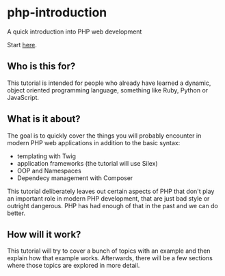# php-introduction

A quick introduction into PHP web development

Start [here](00_intro.md).

## Who is this for?

This tutorial is intended for people who already have learned a dynamic, object oriented programming language, something like Ruby, Python or JavaScript.

## What is it about?

The goal is to quickly cover the things you will probably encounter in modern PHP web applications in addition to the basic syntax:

* templating with Twig
* application frameworks (the tutorial will use Silex)
* OOP and Namespaces
* Dependecy management with Composer

This tutorial deliberately leaves out certain aspects of PHP that don't play an important role in modern PHP development, that are just bad style or outright dangerous. PHP has had enough of that in the past and we can do better.

## How will it work?

This tutorial will try to cover a bunch of topics with an example and then explain how that example works. Afterwards, there will be a few sections where those topics are explored in more detail.
